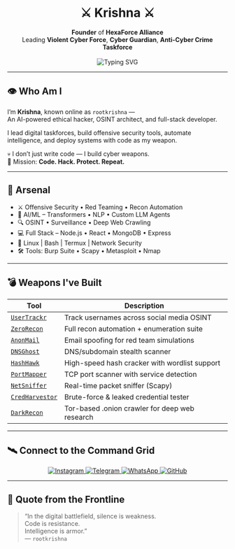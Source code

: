 <h1 align="center"> ⚔️ Krishna ⚔️ </h1>

<p align="center">
  <strong>Founder</strong> of <strong>HexaForce Alliance</strong><br>
  Leading <strong>Violent Cyber Force</strong>, <strong>Cyber Guardian</strong>, <strong>Anti-Cyber Crime Taskforce</strong><br><br>
  <img src="https://readme-typing-svg.demolab.com?font=Fira+Code&size=22&pause=1000&center=true&vCenter=true&color=F700FF&width=600&lines=Ethical+Hacker;AI+Engineer;Full+Stack+Developer;Founder+and+Cyber+Commander" alt="Typing SVG" />
</p>

---

## 👁️ Who Am I

I’m **Krishna**, known online as `rootkrishna` —  
An AI-powered ethical hacker, OSINT architect, and full-stack developer.

I lead digital taskforces, build offensive security tools, automate intelligence, and deploy systems with code as my weapon.

💀 I don’t just write code — I build cyber weapons.  
🧠 Mission: **Code. Hack. Protect. Repeat.**

---

## 💼 Arsenal

- ⚔️ Offensive Security • Red Teaming • Recon Automation  
- 🤖 AI/ML – Transformers • NLP • Custom LLM Agents  
- 🔍 OSINT • Surveillance • Deep Web Crawling  
- 💻 Full Stack – Node.js • React • MongoDB • Express  
- 🐧 Linux | Bash | Termux | Network Security  
- 🛠 Tools: Burp Suite • Scapy • Metasploit • Nmap

---

## 💣 Weapons I've Built

| Tool | Description |
|------|-------------|
| [`UserTrackr`](https://github.com/rootkrishna/UserTrackr) | Track usernames across social media OSINT |
| [`ZeroRecon`](https://github.com/rootkrishna/ZeroRecon) | Full recon automation + enumeration suite |
| [`AnonMail`](https://github.com/rootkrishna/AnonMail-Spoofed-Email-Sender) | Email spoofing for red team simulations |
| [`DNSGhost`](https://github.com/rootkrishna/DNSGhost) | DNS/subdomain stealth scanner |
| [`HashHawk`](https://github.com/rootkrishna/HashHawk) | High-speed hash cracker with wordlist support |
| [`PortMapper`](https://github.com/rootkrishna/PortMapper-) | TCP port scanner with service detection |
| [`NetSniffer`](https://github.com/rootkrishna/NetSniffer---Advanced-Real-Time-Packet-Sniffing-Tool-by-KRISHNA) | Real-time packet sniffer (Scapy) |
| [`CredHarvestor`](https://github.com/rootkrishna/CredHarvestor) | Brute-force & leaked credential tester |
| [`DarkRecon`](https://github.com/rootkrishna/DarkRecon-Dark-Web-OSINT-Crawler) | Tor-based .onion crawler for deep web research |

---

## 🛰 Connect to the Command Grid

<p align="center">
  <a href="https://instagram.com/root_krishna" target="_blank">
    <img src="https://img.shields.io/badge/Instagram-000000?style=for-the-badge&logo=instagram&logoColor=white" alt="Instagram" />
  </a>
  <a href="https://t.me/ROOT_KRISHNA" target="_blank">
    <img src="https://img.shields.io/badge/Telegram-000000?style=for-the-badge&logo=telegram&logoColor=white" alt="Telegram" />
  </a>
  <a href="https://whatsapp.com/channel/0029Vb5ptqPJEN34FlgXc25" target="_blank">
    <img src="https://img.shields.io/badge/WhatsApp-000000?style=for-the-badge&logo=whatsapp&logoColor=white" alt="WhatsApp" />
  </a>
  <a href="https://github.com/rootkrishna" target="_blank">
    <img src="https://img.shields.io/badge/GitHub-000000?style=for-the-badge&logo=github&logoColor=white" alt="GitHub" />
  </a>
</p>

---

## 💬 Quote from the Frontline

> “In the digital battlefield, silence is weakness.  
> Code is resistance.  
> Intelligence is armor.”  
> — `rootkrishna`
